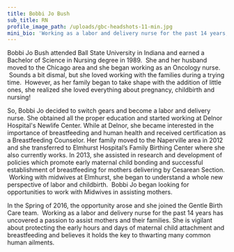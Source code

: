 ```yaml
---
title: Bobbi Jo Bush
sub_title: RN
profile_image_path: /uploads/gbc-headshots-11-min.jpg
mini_bio: 'Working as a labor and delivery nurse for the past 14 years, Bobbi Jo has uncovered a passion to assist mothers and their families. She is vigilant about protecting the early hours and days of maternal child attachment and breastfeeding and believes it holds the key to thwarting many common human ailments.'
---
```



Bobbi Jo Bush attended Ball State University in Indiana and earned a Bachelor of Science in Nursing degree in 1989. &nbsp;She and her husband moved to the Chicago area and she began working as an Oncology nurse. &nbsp;Sounds a bit dismal, but she loved working with the families during a trying time. &nbsp;However, as her family began to take shape with the addition of little ones, she realized she loved everything about pregnancy, childbirth and nursing!

So, Bobbi Jo decided to switch gears and become a labor and delivery nurse. She obtained all the proper education and started working at Delnor Hospital's Newlife Center. While at Delnor, she became interested in the importance of breastfeeding and human health and received certification as a Breastfeeding Counselor. Her family moved to the Naperville area in 2012 and she transferred to Elmhurst Hospital’s Family Birthing Center where she also currently works. In 2013, she assisted in research and development of policies which promote early maternal child bonding and successful establishment of breastfeeding for mothers delivering by Cesarean Section. &nbsp;Working with midwives at Elmhurst, she began to understand a whole new perspective of labor and childbirth. &nbsp;Bobbi Jo began looking for opportunities to work with Midwives in assisting mothers.

In the Spring of 2016, the opportunity arose and she joined the Gentle Birth Care team. &nbsp;Working as a labor and delivery nurse for the past 14 years has uncovered a passion to assist mothers and their families. She is vigilant about protecting the early hours and days of maternal child attachment and breastfeeding and believes it holds the key to thwarting many common human ailments.